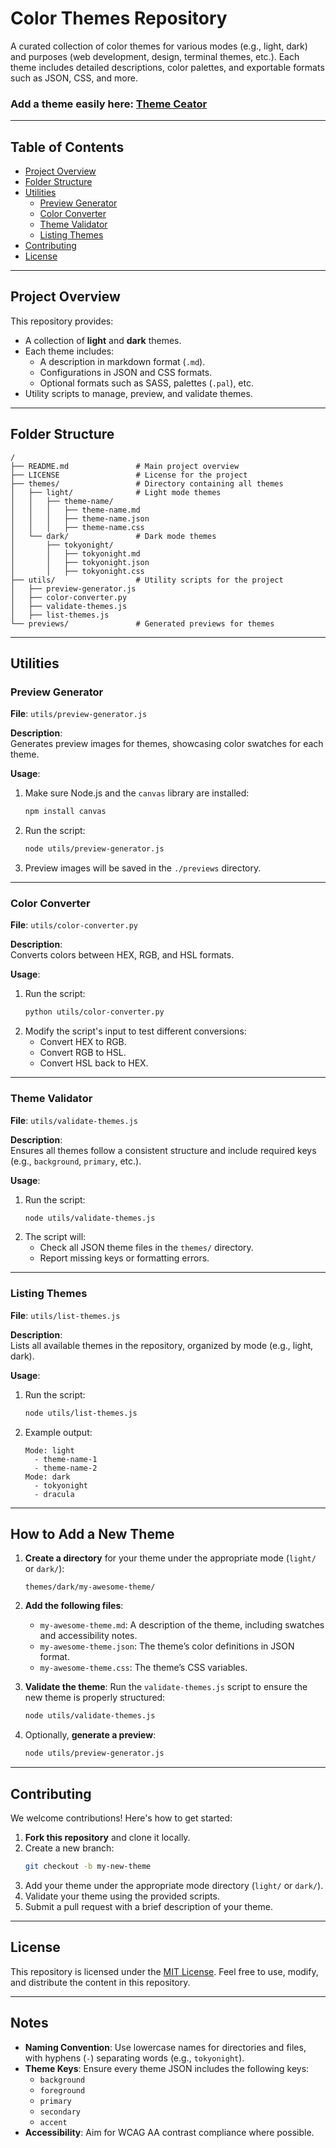 # **Color Themes Repository**

A curated collection of color themes for various modes (e.g., light, dark) and purposes (web development, design, terminal themes, etc.). Each theme includes detailed descriptions, color palettes, and exportable formats such as JSON, CSS, and more.

### Add a theme easily here: [Theme Ceator](https://n8n.subversion.life/form/43118566-d40a-4c00-807b-9df35c50b1e7)
---

## **Table of Contents**
- [Project Overview](#project-overview)
- [Folder Structure](#folder-structure)
- [Utilities](#utilities)
  - [Preview Generator](#preview-generator)
  - [Color Converter](#color-converter)
  - [Theme Validator](#theme-validator)
  - [Listing Themes](#listing-themes)
- [Contributing](#contributing)
- [License](#license)

---

## **Project Overview**

This repository provides:
- A collection of **light** and **dark** themes.
- Each theme includes:
  - A description in markdown format (`.md`).
  - Configurations in JSON and CSS formats.
  - Optional formats such as SASS, palettes (`.pal`), etc.
- Utility scripts to manage, preview, and validate themes.

---

## **Folder Structure**

```plaintext
/
├── README.md               # Main project overview
├── LICENSE                 # License for the project
├── themes/                 # Directory containing all themes
│   ├── light/              # Light mode themes
│   │   ├── theme-name/     
│   │   │   ├── theme-name.md
│   │   │   ├── theme-name.json
│   │   │   ├── theme-name.css
│   └── dark/               # Dark mode themes
│       ├── tokyonight/
│       │   ├── tokyonight.md
│       │   ├── tokyonight.json
│       │   ├── tokyonight.css
├── utils/                  # Utility scripts for the project
│   ├── preview-generator.js
│   ├── color-converter.py
│   ├── validate-themes.js
│   ├── list-themes.js
└── previews/               # Generated previews for themes
```

---

## **Utilities**

### **Preview Generator**
**File**: `utils/preview-generator.js`

**Description**:  
Generates preview images for themes, showcasing color swatches for each theme.

**Usage**:
1. Make sure Node.js and the `canvas` library are installed:
   ```bash
   npm install canvas
   ```
2. Run the script:
   ```bash
   node utils/preview-generator.js
   ```
3. Preview images will be saved in the `./previews` directory.

---

### **Color Converter**
**File**: `utils/color-converter.py`

**Description**:  
Converts colors between HEX, RGB, and HSL formats.

**Usage**:
1. Run the script:
   ```bash
   python utils/color-converter.py
   ```
2. Modify the script's input to test different conversions:
   - Convert HEX to RGB.
   - Convert RGB to HSL.
   - Convert HSL back to HEX.

---

### **Theme Validator**
**File**: `utils/validate-themes.js`

**Description**:  
Ensures all themes follow a consistent structure and include required keys (e.g., `background`, `primary`, etc.).

**Usage**:
1. Run the script:
   ```bash
   node utils/validate-themes.js
   ```
2. The script will:
   - Check all JSON theme files in the `themes/` directory.
   - Report missing keys or formatting errors.

---

### **Listing Themes**
**File**: `utils/list-themes.js`

**Description**:  
Lists all available themes in the repository, organized by mode (e.g., light, dark).

**Usage**:
1. Run the script:
   ```bash
   node utils/list-themes.js
   ```
2. Example output:
   ```plaintext
   Mode: light
     - theme-name-1
     - theme-name-2
   Mode: dark
     - tokyonight
     - dracula
   ```

---

## **How to Add a New Theme**

1. **Create a directory** for your theme under the appropriate mode (`light/` or `dark/`):
   ```plaintext
   themes/dark/my-awesome-theme/
   ```
2. **Add the following files**:
   - `my-awesome-theme.md`: A description of the theme, including swatches and accessibility notes.
   - `my-awesome-theme.json`: The theme’s color definitions in JSON format.
   - `my-awesome-theme.css`: The theme’s CSS variables.

3. **Validate the theme**:
   Run the `validate-themes.js` script to ensure the new theme is properly structured:
   ```bash
   node utils/validate-themes.js
   ```

4. Optionally, **generate a preview**:
   ```bash
   node utils/preview-generator.js
   ```

---

## **Contributing**

We welcome contributions! Here's how to get started:

1. **Fork this repository** and clone it locally.
2. Create a new branch:
   ```bash
   git checkout -b my-new-theme
   ```
3. Add your theme under the appropriate mode directory (`light/` or `dark/`).
4. Validate your theme using the provided scripts.
5. Submit a pull request with a brief description of your theme.

---

## **License**

This repository is licensed under the [MIT License](LICENSE). Feel free to use, modify, and distribute the content in this repository.

---

## **Notes**
- **Naming Convention**: Use lowercase names for directories and files, with hyphens (`-`) separating words (e.g., `tokyonight`).
- **Theme Keys**: Ensure every theme JSON includes the following keys:
  - `background`
  - `foreground`
  - `primary`
  - `secondary`
  - `accent`
- **Accessibility**: Aim for WCAG AA contrast compliance where possible.
